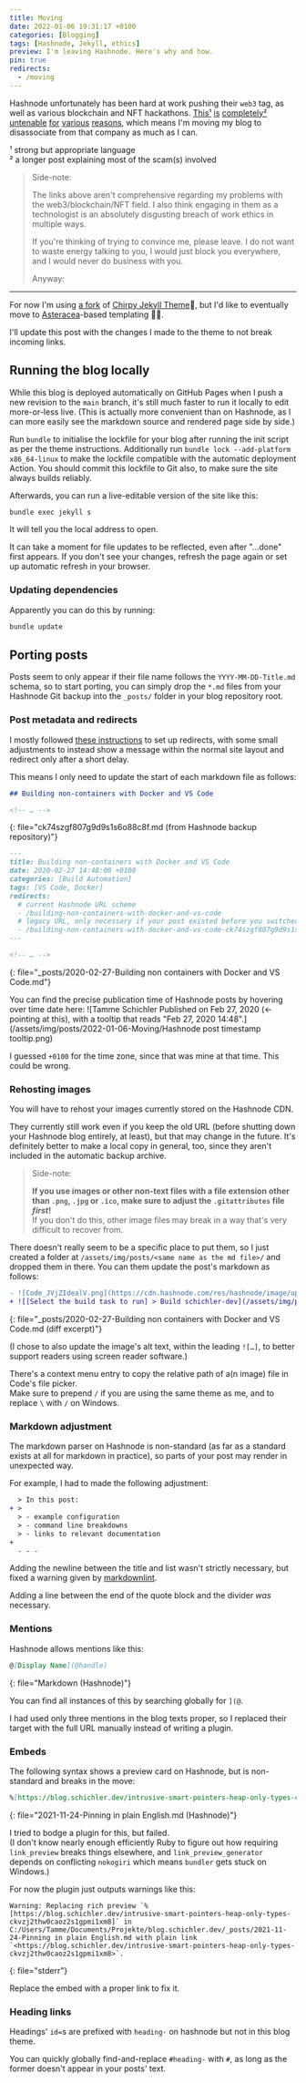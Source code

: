 ```yaml
---
title: Moving
date: 2022-01-06 19:31:17 +0100
categories: [Blogging]
tags: [Hashnode, Jekyll, ethics]
preview: I'm leaving Hashnode. Here's why and how.
pin: true
redirects:
  - /moving
---
```


Hashnode unfortunately has been hard at work pushing their `web3` tag, as well as various blockchain and NFT hackathons.
[This¹](https://twitter.com/jwz/status/1478022085737803776)
[is](https://twitter.com/MalwareTechBlog/status/1477634870167834625)
[completely²](https://tante.cc/2021/12/17/the-third-web/)
[untenable](https://twitter.com/NFTtheft/status/1468352311068037122)
[for](https://twitter.com/polotek/status/1478766257188925440)
[various](https://twitter.com/MalwareTechBlog/status/1478082896883712000)
[reasons](https://twitter.com/MalwareTechBlog/status/1477751495835545602),
which means I'm moving my blog to disassociate from that company as much as I can.

¹ strong but appropriate language  
² a longer post explaining most of the scam(s) involved

> Side-note:
>
> The links above aren't comprehensive regarding my problems with the web3/blockchain/NFT field.
> I also think engaging in them as a technologist is an absolutely disgusting breach of work ethics in multiple ways.
>
> If you're thinking of trying to convince me, please leave.
> I do not want to waste energy talking to you, I would just block you everywhere, and I would never do business with you.
>
> Anyway:

- - -

For now I'm using [a fork](https://github.com/Tamschi/jekyll-theme-chirpy-custom) of [Chirpy Jekyll Theme](https://github.com/cotes2020/jekyll-theme-chirpy#readme)💎, but I'd like to eventually move to [Asteracea](https://github.com/Tamschi/Asteracea#readme)-based templating 🌼🦀.

I'll update this post with the changes I made to the theme to not break incoming links.

## Running the blog locally

While this blog is deployed automatically on GitHub Pages when I push a new revision to the `main` branch,
it's still much faster to run it locally to edit more-or-less live. (This is actually more convenient than on Hashnode,
as I can more easily see the markdown source and rendered page side by side.)

Run `bundle` to initialise the lockfile for your blog after running the init script as per the theme instructions. Additionally run `bundle lock --add-platform x86_64-linux` to make the lockfile compatible with the automatic deployment Action.
You should commit this lockfile to Git also, to make sure the site always builds reliably.

Afterwards, you can run a live-editable version of the site like this:

```sh
bundle exec jekyll s
```

It will tell you the local address to open.

It can take a moment for file updates to be reflected, even after "...done" first appears.
If you don't see your changes, refresh the page again or set up automatic refresh in your browser.

### Updating dependencies

Apparently you can do this by running:

```sh
bundle update
```

## Porting posts

Posts seem to only appear if their file name follows the `YYYY-MM-DD-Title.md` schema, so to start porting,
you can simply drop the `*.md` files from your Hashnode Git backup into the `_posts/` folder in your blog repository root.

### Post metadata and redirects

I mostly followed [these instructions](http://www.marran.com/tech/creating-redirects-with-jekyll/)
to set up redirects, with some small adjustments to instead show a message within the normal site layout and redirect only after a short delay.

This means I only need to update the start of each markdown file as follows:

```md
## Building non-containers with Docker and VS Code

<!-- … -->
```
{: file="ck74szgf807g9d9s1s6o88c8f.md (from Hashnode backup repository)"}

```md
---
title: Building non-containers with Docker and VS Code
date: 2020-02-27 14:48:00 +0100
categories: [Build Automation]
tags: [VS Code, Docker]
redirects:
  # current Hashnode URL scheme
  - /building-non-containers-with-docker-and-vs-code
  # legacy URL, only necessary if your post existed before you switched it over
  - /building-non-containers-with-docker-and-vs-code-ck74szgf807g9d9s1s6o88c8f
---

<!-- … -->
```
{: file="_posts/2020-02-27-Building non containers with Docker and VS Code.md"}

You can find the precise publication time of Hashnode posts by hovering over time date here: ![Tamme Schichler Published on Feb 27, 2020 (<- pointing at this), with a tooltip that reads "Feb 27, 2020 14:48".](/assets/img/posts/2022-01-06-Moving/Hashnode post timestamp tooltip.png)

I guessed `+0100` for the time zone, since that was mine at that time. This could be wrong.

### Rehosting images

You will have to rehost your images currently stored on the Hashnode CDN.

They currently still work even if you keep the old URL (before shutting down your Hashnode blog entirely, at least), but that may change in the future.
It's definitely better to make a local copy in general, too, since they aren't included in the automatic backup archive.

> Side-note:
>
> **If you use images or other non-text files with a file extension other than `.png`, `.jpg` or `.ico`, make sure to adjust the `.gitattributes` file *first*!**  
> If you don't do this, other image files may break in a way that's very difficult to recover from.

There doesn't really seem to be a specific place to put them, so I just created a folder at `/assets/img/posts/<same name as the md file>/` and dropped them in there. You can them update the post's markdown as follows:

```diff
- ![Code_JVjZIdealV.png](https://cdn.hashnode.com/res/hashnode/image/upload/v1582800675358/UHG9unECP8.png)  
+ ![[Select the build task to run] > Build schichler-dev](/assets/img/posts/2020-02-27-Building non containers with Docker and VS Code/run task Build schichler-dev.png)
```
{: file="_posts/2020-02-27-Building non containers with Docker and VS Code.md (diff excerpt)"}

(I chose to also update the image's alt text, within the leading `![…]`, to better support readers using screen reader software.)

There's a context menu entry to copy the relative path of a(n image) file in Code's file picker.  
Make sure to prepend `/` if you are using the same theme as me, and to replace `\` with `/` on Windows.

### Markdown adjustment

The markdown parser on Hashnode is non-standard (as far as a standard exists at all for markdown in practice), so parts of your post may render in unexpected way.

For example, I had to made the following adjustment:

```diff
  > In this post:
+ >
  > - example configuration
  > - command line breakdowns
  > - links to relevant documentation
+
  - - -
```

Adding the newline between the title and list wasn't strictly necessary, but fixed a warning given by [markdownlint](https://marketplace.visualstudio.com/items?itemName=DavidAnson.vscode-markdownlint).

Adding a line between the end of the quote block and the divider *was* necessary.

### Mentions

Hashnode allows mentions like this:

```md
@[Display Name](@handle)
```
{: file="Markdown (Hashnode)"}

You can find all instances of this by searching globally for `](@`.

I had used only three mentions in the blog texts proper, so I replaced their target with the full URL manually instead of writing a plugin.

### Embeds

The following syntax shows a preview card on Hashnode, but is non-standard and breaks in the move:

```md
%[https://blog.schichler.dev/intrusive-smart-pointers-heap-only-types-ckvzj2thw0caoz2s1gpmi1xm8]
```
{: file="2021-11-24-Pinning in plain English.md (Hashnode)"}

I tried to bodge a plugin for this, but failed.  
(I don't know nearly enough efficiently Ruby to figure out how requiring `link_preview` breaks things elsewhere, and `link_preview_generator` depends on conflicting `nokogiri` which means `bundler` gets stuck on Windows.)

For now the plugin just outputs warnings like this:

```text
Warning: Replacing rich preview `%[https://blog.schichler.dev/intrusive-smart-pointers-heap-only-types-ckvzj2thw0caoz2s1gpmi1xm8]` in C:/Users/Tamme/Documents/Projekte/blog.schichler.dev/_posts/2021-11-24-Pinning in plain English.md with plain link `<https://blog.schichler.dev/intrusive-smart-pointers-heap-only-types-ckvzj2thw0caoz2s1gpmi1xm8>`.
```
{: file="stderr"}

Replace the embed with a proper link to fix it.

### Heading links

Headings' `id=`s are prefixed with `heading-` on hashnode but not in this blog theme.

You can quickly globally find-and-replace `#heading-` with `#`, as long as the former doesn't appear in your posts' text.

<!--TODO: Note to self: Set canonical URLs in Hashnode after I'm done and the new blog is live, then mention that here. -->
<!-- TODO: Emit RSS at /rss.xml, and surface that. -->
